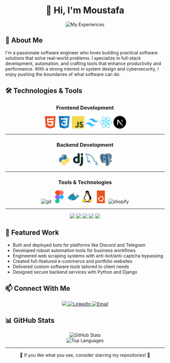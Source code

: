 <h1 align="center">👋 Hi, I'm Moustafa</h1>

<p align="center">
  <img src="https://readme-typing-svg.herokuapp.com?font=Fira+Code&pause=1000&color=2196F3&center=true&vCenter=true&width=435&lines=Software+Engineer;Problem+Solver;Open+Source+Contributor" alt="My Experiences" />
</p>

## 🚀 About Me
I'm a passionate software engineer who loves building practical software solutions that solve real-world problems. I specialize in full-stack development, automation, and crafting tools that enhance productivity and performance. With a strong interest in system design and cybersecurity, I enjoy pushing the boundaries of what software can do.

## 🛠️ Technologies & Tools

<h3 align="center">Frontend Development</h3>
<p align="center">
  <img src="https://raw.githubusercontent.com/devicons/devicon/master/icons/html5/html5-original.svg" alt="html5" width="40" height="40"/>
  <img src="https://raw.githubusercontent.com/devicons/devicon/master/icons/css3/css3-original.svg" alt="css3" width="40" height="40"/>
  <img src="https://raw.githubusercontent.com/devicons/devicon/master/icons/javascript/javascript-original.svg" alt="javascript" width="40" height="40"/>
  <img src="https://raw.githubusercontent.com/devicons/devicon/master/icons/tailwindcss/tailwindcss-original.svg" alt="tailwind" width="40" height="40"/>
  <img src="https://raw.githubusercontent.com/devicons/devicon/master/icons/react/react-original.svg" alt="react" width="40" height="40"/>
  <img src="https://raw.githubusercontent.com/devicons/devicon/master/icons/nextjs/nextjs-original.svg" alt="nextjs" width="40" height="40"/>
</p>

---

<h3 align="center">Backend Development</h3>
<p align="center">
  <img src="https://raw.githubusercontent.com/devicons/devicon/master/icons/python/python-original.svg" alt="python" width="40" height="40"/>
  <img src="https://raw.githubusercontent.com/devicons/devicon/master/icons/django/django-plain.svg" alt="django" width="40" height="40"/>
  <img src="https://raw.githubusercontent.com/devicons/devicon/master/icons/mysql/mysql-original.svg" alt="sql" width="40" height="40"/>
  <img src="https://raw.githubusercontent.com/devicons/devicon/master/icons/postgresql/postgresql-original.svg" alt="postgresql" width="40" height="40"/>
</p>

---

<h3 align="center">Tools & Technologies</h3>
<p align="center">
  <img src="https://www.vectorlogo.zone/logos/git-scm/git-scm-icon.svg" alt="git" width="40" height="40"/>
  <img src="https://raw.githubusercontent.com/devicons/devicon/master/icons/figma/figma-original.svg" alt="figma" width="40" height="40"/>
  <img src="https://raw.githubusercontent.com/devicons/devicon/master/icons/docker/docker-original.svg" alt="docker" width="40" height="40"/>
  <img src="https://raw.githubusercontent.com/devicons/devicon/master/icons/linux/linux-original.svg" alt="linux" width="40" height="40"/>
  <img src="https://raw.githubusercontent.com/devicons/devicon/master/icons/ubuntu/ubuntu-original.svg" alt="ubuntu" width="40" height="40"/>
  <img src="https://uxwing.com/wp-content/themes/uxwing/download/brands-and-social-media/shopify-icon.png" alt="shopify" width="40" height="40"/>
</p>

---

<p align="center">
  <img src="https://img.shields.io/badge/Web-Development-4285F4?style=for-the-badge&logo=google-chrome&logoColor=white"/>
  <img src="https://img.shields.io/badge/Automation-FF6B6B?style=for-the-badge&logo=automattic&logoColor=white"/>
  <img src="https://img.shields.io/badge/Botting-4B0082?style=for-the-badge&logo=probot&logoColor=white"/>
  <img src="https://img.shields.io/badge/Web-Scraping-3776AB?style=for-the-badge&logo=scrapy&logoColor=white"/>
  <img src="https://img.shields.io/badge/Cybersecurity-000000?style=for-the-badge&logo=auth0&logoColor=white"/>
</p>

## 🌟 Featured Work
- Built and deployed bots for platforms like Discord and Telegram  
- Developed robust automation tools for business workflows  
- Engineered web scraping systems with anti-bot/anti-captcha bypassing  
- Created full-featured e-commerce and portfolio websites  
- Delivered custom software tools tailored to client needs  
- Designed secure backend services with Python and Django  

## 📫 Connect With Me
<p align="center">
  <a href="https://github.com/mouflow">
    <img src="https://img.shields.io/badge/GitHub-mouflow-181717?style=for-the-badge&logo=github&logoColor=white"/>
  </a>
  <a href="https://www.linkedin.com/in/mouflow/">
    <img src="https://img.shields.io/badge/LinkedIn-Moustafa-blue?style=for-the-badge&logo=linkedin" alt="LinkedIn" />
  </a>
  <a href="mailto:moustafa.aly7010@gmail.com">
    <img src="https://img.shields.io/badge/Email-moustafa.aly7010@gmail.com-blue?style=for-the-badge&logo=gmail&logoColor=white" alt="Email" />
  </a>
</p>

## 📊 GitHub Stats
<p align="center">
  <img src="https://github-readme-stats.vercel.app/api?username=mouflow&show_icons=true&theme=radical" alt="GitHub Stats" />
  <br/>
  <img src="https://github-readme-stats.vercel.app/api/top-langs/?username=mouflow&layout=compact&theme=radical" alt="Top Languages" />
</p>

---

<p align="center">🌟 If you like what you see, consider starring my repositories! 🌟</p>

